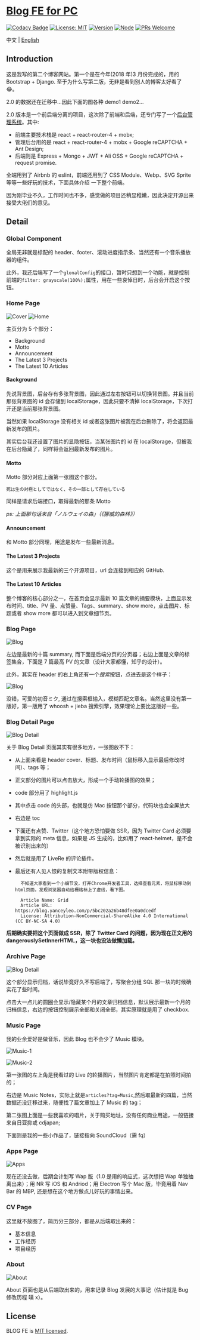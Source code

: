 # [Blog FE for PC](https://wwww.yanceyleo.com/)

[![Codacy Badge](https://api.codacy.com/project/badge/Grade/5b925ed8c8c64f379dea6f8b685a731b)](https://app.codacy.com/app/YanceyOfficial/BLOG_FE?utm_source=github.com&utm_medium=referral&utm_content=Yancey-Blog/BLOG_FE&utm_campaign=Badge_Grade_Dashboard)
[![License: MIT](https://img.shields.io/badge/License-MIT-green.svg)](https://opensource.org/licenses/MIT)
[![Version](https://img.shields.io/badge/version-2.1.1-blue.svg)](https://github.com/Yancey-Blog/BLOG_FE)
[![Node](https://img.shields.io/badge/node-%3E%3D8.0.0-green.svg)](https://github.com/Yancey-Blog/BLOG_FE)
[![PRs Welcome](https://img.shields.io/badge/PRs-welcome-green.svg)](https://github.com/Yancey-Blog/BLOG_FE/pulls)

中文 | [English](https://github.com/Yancey-Blog/BLOG_FE/blob/master/README.md)

## Introduction

这是我写的第二个博客网站。第一个是在今年(2018 年)3 月份完成的，用的 Bootstrap + Django. 至于为什么写第二版，无非是看到别人的博客太好看了 😂。

2.0 的数据还在迁移中...因此下面的图各种 demo1 demo2...

2.0 版本是一个前后端分离的项目，这次除了前端和后端，还专门写了一个[后台管理系统](https://github.com/Yancey-Blog/BLOG_CMS/blob/master/README.md)。其中:

- 前端主要技术栈是 react + react-router-4 + mobx;
- 管理后台用的是 react + react-router-4 + mobx + Google reCAPTCHA + Ant Design;
- 后端则是 Express + Mongo + JWT + Ali OSS + Google reCAPTCHA + request promise.

全端用到了 Airbnb 的 eslint，前端还用到了 CSS Module、Webp、SVG Sprite 等等一些好玩的技术，下面具体介绍
一下整个前端。

因为刚毕业不久，工作时间也不多，感觉做的项目还稍显稚嫩，因此决定开源出来接受大佬们的意见。

## Detail

### Global Component

全局无非就是标配的 header、footer、滚动进度指示条、当然还有一个音乐播放器的组件。

此外，我还后端写了一个`glonalConfig`的接口，暂时只想到一个功能，就是控制前端的`filter: grayscale(100%);`属性，用在一些哀悼日时，后台会开启这个按钮。

### Home Page

![Cover](https://yancey-assets.oss-cn-beijing.aliyuncs.com/Jietu20181017-174103%402x.jpg?x-oss-process=image/quality,Q_20)
![Home](https://yancey-assets.oss-cn-beijing.aliyuncs.com/Jietu20181017-174609@2x.jpg?x-oss-process=image/quality,Q_60)

主页分为 5 个部分：

- Background
- Motto
- Announcement
- The Latest 3 Projects
- The Latest 10 Articles

#### Background

先说背景图，后台存有多张背景图，因此通过左右按钮可以切换背景图。并且当前那张背景图的 id 会存储到 localStorage，因此只要不清掉 localStorage，下次打开还是当前那张背景图。

当然如果 localStorage 没有相关 id 或者这张图片被我在后台删除了，将会返回最新发布的图片。

其实后台我还设置了图片的显隐按钮，当某张图片的 id 在 localStorage，但被我在后台隐藏了，同样将会返回最新发布的图片。

#### Motto

Motto 部分对应上面第一张图这个部分。

    死は生の対極としてではなく、その一部として存在している

同样是请求后端接口，取得最新的那条 Motto

_ps: 上面那句话来自「ノルウェイの森」（《挪威的森林》）_

#### Announcement

和 Motto 部分同理，用途是发布一些最新消息。

#### The Latest 3 Projects

这个是用来展示我最新的三个开源项目，url 会连接到相应的 GitHub.

#### The Latest 10 Articles

整个博客的核心部分之一，在首页会显示最新 10 篇文章的摘要模块，上面显示发布时间、title、PV 量、点赞量、Tags、summary、show more，点击图片、标题或者 show more 都可以进入到文章细节页。

### Blog Page

![Blog](https://yancey-assets.oss-cn-beijing.aliyuncs.com/Jietu20181017-181438@2x.jpg?x-oss-process=image/quality,Q_60)

左边是最新的十篇 summary, 而下面是后端分页的分页器；右边上面是文章的标签集合，下面是 7 篇最高 PV 的文章（设计大家都懂，知乎的设计）。

此外，其实在 header 的右上角还有一个*搜索*按钮，点进去是这个样子：

![Blog](https://yancey-assets.oss-cn-beijing.aliyuncs.com/Jietu20181017-181947.jpg?x-oss-process=image/quality,Q_60)

没错，可爱的初音ミク, 通过在搜索框输入，模糊匹配文章名。当然这里没有第一版好，第一版用了 whoosh + jieba 搜索引擎，效果理论上要比这版好一些。

### Blog Detail Page

![Blog Detail](https://yancey-assets.oss-cn-beijing.aliyuncs.com/Jietu20181017-182519@2x.jpg?x-oss-process=image/quality,Q_20)

关于 Blog Detail 页面其实有很多地方，一张图放不下：

- 从上面来看是 header cover、标题、发布时间（鼠标移入显示最后修改时间）、tags 等；
- 正文部分的图片可以点击放大，形成一个手动轮播图的效果；
- code 部分用了 highlight.js
- 其中点击 code 的头部，也就是仿 Mac 按钮那个部分，代码块也会全屏放大
- 右边是 toc
- 下面还有点赞、Twitter（这个地方恐怕要做 SSR，因为 Twitter Card 必须要拿到实际的 meta 信息，如果是 JS 生成的，比如用了 react-helmet，是不会被识别出来的）
- 然后就是用了 LiveRe 的评论插件。
- 最后还有人见人恨的复制文本附带版权信息：

        不知道大家看到一个小细节没，打开Chrome开发者工具，选择查看元素，将鼠标移动到html页面，发现浏览器自动给栅格标上了虚线，看下图。

        Article Name: Grid
        Article URL: https://blog.yanceyleo.com/p/5bc202a26b48dfee0a0dcedf
        License: Attribution-NonCommercial-ShareAlike 4.0 International (CC BY-NC-SA 4.0)

**后期确实要把这个页面做成 SSR，除了 Twitter Card 的问题，因为现在正文用的 dangerouslySetInnerHTML，这一块也没法做懒加载。**

### Archive Page

![Blog Detail](https://yancey-assets.oss-cn-beijing.aliyuncs.com/Jietu20181017-183530@2x.jpg?x-oss-process=image/quality,Q_60)

这个部分显示归档，话说毕竟好久不写后端了，写聚合分组 SQL 那一块的时候确实花了些时间。

点击大一点儿的圆圈会显示/隐藏某个月的文章归档信息，默认展示最新一个月的归档信息，右边的按钮控制展示全部和关闭全部，其实原理就是用了 checkbox.

### Music Page

我的业余爱好是做音乐，因此 Blog 也不会少了 Music 模块。

![Music-1](https://yancey-assets.oss-cn-beijing.aliyuncs.com/Jietu20181017-184221%402x.jpg?x-oss-process=image/quality,Q_60)

![Music-2](https://yancey-assets.oss-cn-beijing.aliyuncs.com/Jietu20181017-184130@2x.jpg?x-oss-process=image/quality,Q_10)

第一张图的左上角是我看过的 Live 的轮播图片，当然图片肯定都是在拍照时间拍的；

右边是 Music Notes，实际上就是`articles?tag=Music`,然后取最新的四篇，当然数据还没迁移过来，随便找了篇文章加上了 Music 的 tag；

第二张图上面是一些我喜欢的唱片，关于购买地址，没有任何商业用途，一般链接来自日亚抑或 cdjapan;

下面则是我的一些小作品了，链接指向 SoundCloud（需 fq）

### Apps Page

![Apps](https://yancey-assets.oss-cn-beijing.aliyuncs.com/Jietu20181017-185001@2x.jpg?x-oss-process=image/quality,Q_60)

现在还没去做，后期会计划写 Wap 版（1.0 是用的响应式，这次想把 Wap 单独抽离出来）；用 NR 写 iOS 和 Andriod；用 Electron 写个 Mac 版，毕竟用着 Nav Bar 的 MBP, 还是想在这个地方做点儿好玩的事情出来。

### CV Page

这里就不放图了，简历分三部分，都是从后端取出来的：

- 基本信息
- 工作经历
- 项目经历

### About

![About](https://yancey-assets.oss-cn-beijing.aliyuncs.com/Jietu20181017-185855@2x.jpg?x-oss-process=image/quality,Q_10)

About 页面也是从后端取出来的，用来记录 Blog 发展的大事记（估计就是 Bug 修改历程 噗 x）。

## License

BLOG FE is [MIT licensed](https://opensource.org/licenses/MIT).
